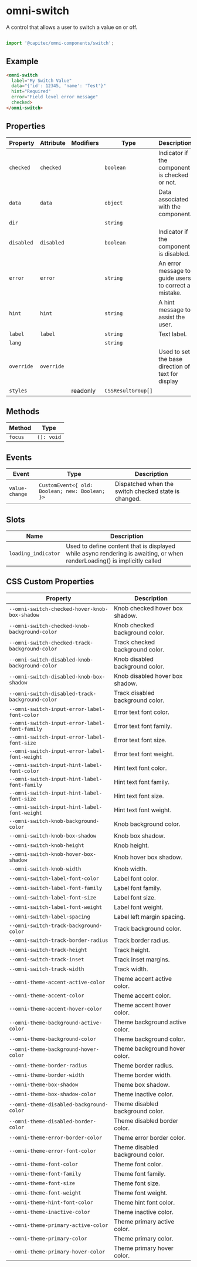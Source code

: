 # omni-switch

A control that allows a user to switch a value on or off.

```js

import '@capitec/omni-components/switch';
```

## Example

```html
<omni-switch  label="My Switch Value"  data="{'id': 12345, 'name': 'Test'}"  hint="Required"  error="Field level error message"  checked></omni-switch>
```

## Properties

| Property   | Attribute  | Modifiers | Type               | Description                                      |
|------------|------------|-----------|--------------------|--------------------------------------------------|
| `checked`  | `checked`  |           | `boolean`          | Indicator if the component is checked or not.    |
| `data`     | `data`     |           | `object`           | Data associated with the component.              |
| `dir`      |            |           | `string`           |                                                  |
| `disabled` | `disabled` |           | `boolean`          | Indicator if the component is disabled.          |
| `error`    | `error`    |           | `string`           | An error message to guide users to correct a mistake. |
| `hint`     | `hint`     |           | `string`           | A hint message to assist the user.               |
| `label`    | `label`    |           | `string`           | Text label.                                      |
| `lang`     |            |           | `string`           |                                                  |
| `override` | `override` |           |                    | Used to set the base direction of text for display |
| `styles`   |            | readonly  | `CSSResultGroup[]` |                                                  |

## Methods

| Method  | Type       |
|---------|------------|
| `focus` | `(): void` |

## Events

| Event          | Type                                           | Description                                      |
|----------------|------------------------------------------------|--------------------------------------------------|
| `value-change` | `CustomEvent<{ old: Boolean; new: Boolean; }>` | Dispatched when the switch checked state is changed. |

## Slots

| Name                | Description                                      |
|---------------------|--------------------------------------------------|
| `loading_indicator` | Used to define content that is displayed while async rendering is awaiting, or when renderLoading() is implicitly called |

## CSS Custom Properties

| Property                                        | Description                      |
|-------------------------------------------------|----------------------------------|
| `--omni-switch-checked-hover-knob-box-shadow`   | Knob checked hover box shadow.   |
| `--omni-switch-checked-knob-background-color`   | Knob checked background color.   |
| `--omni-switch-checked-track-background-color`  | Track checked background color.  |
| `--omni-switch-disabled-knob-background-color`  | Knob disabled background color.  |
| `--omni-switch-disabled-knob-box-shadow`        | Knob disabled hover box shadow.  |
| `--omni-switch-disabled-track-background-color` | Track disabled background color. |
| `--omni-switch-input-error-label-font-color`    | Error text font color.           |
| `--omni-switch-input-error-label-font-family`   | Error text font family.          |
| `--omni-switch-input-error-label-font-size`     | Error text font size.            |
| `--omni-switch-input-error-label-font-weight`   | Error text font weight.          |
| `--omni-switch-input-hint-label-font-color`     | Hint text font color.            |
| `--omni-switch-input-hint-label-font-family`    | Hint text font family.           |
| `--omni-switch-input-hint-label-font-size`      | Hint text font size.             |
| `--omni-switch-input-hint-label-font-weight`    | Hint text font weight.           |
| `--omni-switch-knob-background-color`           | Knob background color.           |
| `--omni-switch-knob-box-shadow`                 | Knob box shadow.                 |
| `--omni-switch-knob-height`                     | Knob height.                     |
| `--omni-switch-knob-hover-box-shadow`           | Knob hover box shadow.           |
| `--omni-switch-knob-width`                      | Knob width.                      |
| `--omni-switch-label-font-color`                | Label font color.                |
| `--omni-switch-label-font-family`               | Label font family.               |
| `--omni-switch-label-font-size`                 | Label font size.                 |
| `--omni-switch-label-font-weight`               | Label font weight.               |
| `--omni-switch-label-spacing`                   | Label left margin spacing.       |
| `--omni-switch-track-background-color`          | Track background color.          |
| `--omni-switch-track-border-radius`             | Track border radius.             |
| `--omni-switch-track-height`                    | Track height.                    |
| `--omni-switch-track-inset`                     | Track inset margins.             |
| `--omni-switch-track-width`                     | Track width.                     |
| `--omni-theme-accent-active-color`              | Theme accent active color.       |
| `--omni-theme-accent-color`                     | Theme accent color.              |
| `--omni-theme-accent-hover-color`               | Theme accent hover color.        |
| `--omni-theme-background-active-color`          | Theme background active color.   |
| `--omni-theme-background-color`                 | Theme background color.          |
| `--omni-theme-background-hover-color`           | Theme background hover color.    |
| `--omni-theme-border-radius`                    | Theme border radius.             |
| `--omni-theme-border-width`                     | Theme border width.              |
| `--omni-theme-box-shadow`                       | Theme box shadow.                |
| `--omni-theme-box-shadow-color`                 | Theme inactive color.            |
| `--omni-theme-disabled-background-color`        | Theme disabled background color. |
| `--omni-theme-disabled-border-color`            | Theme disabled border color.     |
| `--omni-theme-error-border-color`               | Theme error border color.        |
| `--omni-theme-error-font-color`                 | Theme disabled background color. |
| `--omni-theme-font-color`                       | Theme font color.                |
| `--omni-theme-font-family`                      | Theme font family.               |
| `--omni-theme-font-size`                        | Theme font size.                 |
| `--omni-theme-font-weight`                      | Theme font weight.               |
| `--omni-theme-hint-font-color`                  | Theme hint font color.           |
| `--omni-theme-inactive-color`                   | Theme inactive color.            |
| `--omni-theme-primary-active-color`             | Theme primary active color.      |
| `--omni-theme-primary-color`                    | Theme primary color.             |
| `--omni-theme-primary-hover-color`              | Theme primary hover color.       |
